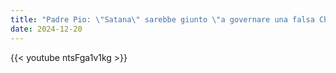 ```yaml
---
title: "Padre Pio: \"Satana\" sarebbe giunto \"a governare una falsa Chiesa\""
date: 2024-12-20
---
```


{{< youtube ntsFga1v1kg >}}
